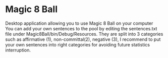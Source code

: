 # Magic 8 Ball
Desktop application allowing you to use Magic 8 Ball on your computer  
You can add your own sentences to the pool by editing the sentences.txt  
file under Magic8Ball/bin/Debug/Resources. They are split into 3 categories  
such as affirmative (1), non-committal(2), negative (3), I recommend to put  
your own sentences into right categories for avoiding future statistics interruption.
